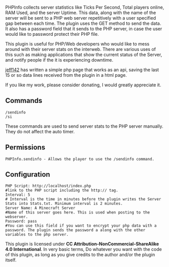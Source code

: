 PHPInfo collects server statistics like Ticks Per Second, Total players online, RAM Used, and the server Uptime. This data, along with the name of the server will be sent to a PHP web server repetitively with a user specified gap between each time. The plugin uses the GET method to send the data. It also has a password field that it sends to the PHP server, in case the user would like to password protect their PHP file.

This plugin is useful for PHP/Web developers who would like to mess around with their server stats on the interweb. There are various uses of this such as making applications that show the current status of the Server, and notify people if the it is experiencing downtime.

[jeff142](https://www.spigotmc.org/members/jeff142.199/) has written a simple php page that works as an api, saving the last 15 or so data lines received from the plugin in a html page.

If you like my work, please consider donating, I would greatly appreciate it. 

**Commands**
--------
    /sendinfo
    /si

These commands are used to send server stats to the PHP server manually. They do not affect the auto timer.

**Permissions**
-----------
    PHPInfo.sendinfo - Allows the player to use the /sendinfo command.

**Configuration**
----------
    PHP Script: http://localhost/index.php
    #link to the PHP script including the http:// tag.
    Interval: 5
    # Interval is the time in minutes before the plugin writes the Server Stats into Stats.txt. Minimum interval is 2 minutes.
    Server Name: A Minecraft Server
    #Name of this server goes here. This is used when posting to the webserver.
    Password: pass
    #You can use this field if you want to encrypt your php data with a password. The plugin sends the password a along with the other variables to the php server.



This plugin is licensed under **CC Attribution-NonCommercial-ShareAlike 4.0 International**. In very basic terms, Do whatever you want with the code of this plugin, as long as you give credits to the author and/or the plugin itself.
